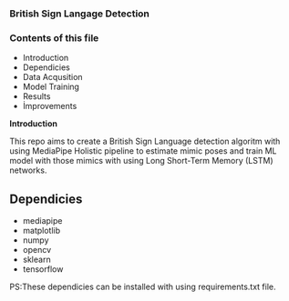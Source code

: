 

### British Sign Langage Detection

### Contents of this file

- Introduction
- Dependicies
- Data Acqusition
- Model Training
- Results
- İmprovements


**Introduction**

This repo aims to create a British Sign Language detection algoritm with using MediaPipe Holistic pipeline to estimate mimic poses and train ML model with those mimics with using Long Short-Term Memory (LSTM) networks.


## Dependicies
- mediapipe
- matplotlib
- numpy
- opencv
- sklearn
- tensorflow

 PS:These dependicies can be installed with using requirements.txt file.
